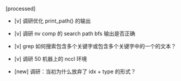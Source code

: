 [processed]

* [v] 调研优化 print_path() 的输出

* [v] 调研 nv comp 的 search path bfs 输出是否正确

* [v] grep 如何搜索包含多个关键字或包含多个关键字中的一个的文本？

* [v] 调研 50 机器上的 nccl 环境

* [new] 调研：当初为什么放弃了 idx + type 的形式？